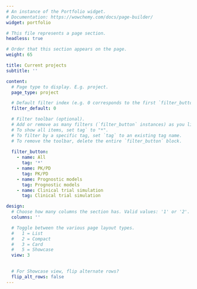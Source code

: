 ```yaml
---
# An instance of the Portfolio widget.
# Documentation: https://wowchemy.com/docs/page-builder/
widget: portfolio

# This file represents a page section.
headless: true

# Order that this section appears on the page.
weight: 65

title: Current projects
subtitle: ''

content:
  # Page type to display. E.g. project.
  page_type: project

  # Default filter index (e.g. 0 corresponds to the first `filter_button` instance below).
  filter_default: 0

  # Filter toolbar (optional).
  # Add or remove as many filters (`filter_button` instances) as you like.
  # To show all items, set tag` to "*".
  # To filter by a specific tag, set `tag` to an existing tag name.
  # To remove the toolbar, delete the entire `filter_button` block.
  
  filter_button:
    - name: All
      tag: '*'
    - name: PK/PD
      tag: PK/PD
    - name: Prognostic models
      tag: Prognostic models
    - name: Clinical trial simulation
      tag: Clinical trial simulation

design:
  # Choose how many columns the section has. Valid values: '1' or '2'.
  columns: ''

  # Toggle between the various page layout types.
  #   1 = List
  #   2 = Compact
  #   3 = Card
  #   5 = Showcase
  view: 3
  

  # For Showcase view, flip alternate rows?
  flip_alt_rows: false
---
```

